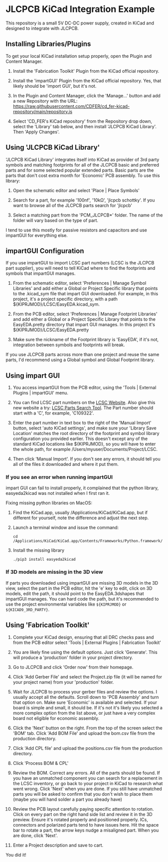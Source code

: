 # JLCPCB KiCad Integration Example

This repository is a small 5V DC-DC power supply, created in KiCad and designed to integrate with JLCPCB.

## Installing Libraries/Plugins

To get your local KiCad installation setup properly, open the Plugin and Content Manager.

1. Install the 'Fabrication Toolkit' Plugin from the KiCad official repository.

2. Install the 'impartGUI' Plugin from the KiCad official repository. Yes, that likely should be 'import GUI', but it's not.

3. In the Plugin and Content Manager, click the 'Manage...' button and add a new Repository with the URL: https://raw.githubusercontent.com/CDFER/cd_fer-kicad-repository/main/repository.js

4. Select 'CD_FER's KiCad repository' from the Repository drop down, select the 'Library' tab below, and then install 'JLCPCB KiCad Library'. Then 'Apply Changes'.

## Using 'JLCPCB KiCad Library'

'JLCPCB KiCad Library' integrates itself into KiCad as provider of 3rd party symbols and matching footprints for all of the JLCPCB basic and preferred parts and for some selected popular extended parts. Basic parts are the parts that don't cost extra month for 'Economic' PCB assembly. To use this library:

1. Open the schematic editor and select 'Place | Place Symbols'

2. Search for a part, for example '100nf', '10kΩ', 'jlcpcb schottky'. If you want to browse all of the JLCPCB parts search for 'jlcpcb'

3. Select a matching part from the 'PCM_JLCPCB\*' folder. The name of the folder will vary based on the type of part.

I tend to use this mostly for passive resistors and capacitors and use impartGUI for everything else.

## impartGUI Configuration

If you use impartGUI to import LCSC part numbers (LCSC is the JLCPCB part supplier), you will need to tell KiCad where to find the footprints and symbols that impartGUI manages.

1. From the schematic editor, select 'Preferences | Manage Symbol Libraries' and add either a Global or Project Specific library that points to the .kicad_sym file that impart GUI downloaded. For example, in this project, it's a project specific directory, with a path ${KIPRJMOD}/LCSC/EasyEDA.kicad_sym.

2. From the PCB editor, select 'Preferences | Manage Footprint Libraries' and add either a Global or a Project Specific Library that points to the EasyEDA.pretty directory that impart GUI manages. In this project it's ${KIPRJMOD}/LCSC/EasyEDA.pretty

3. Make sure the nickname of the Footprint library is 'EasyEDA', if it's not, integration between symbols and footprints will break.

If you use JLCPCB parts across more than one project and reuse the same parts, I'd recommend using a Global symbol and Global Footprint library.

## Using impart GUI

1. You access impartGUI from the PCB editor, using the 'Tools | External Plugins | impartGUI' menu.

2. You can find LCSC part numbers on the [LCSC Website](https://lcsc.com). Also give this new website a try: [LCSC Parts Search Tool](https://lcscpartsearchgit.streamlit.app/?embed_options=dark_theme). The Part number should start with a 'C', for example, 'C109322'.

3. Enter the part number in text box to the right of the 'Manual Import' button, select 'auto KiCad settings', and make sure your 'Library Save Location' matches the root directory of the footprint and symbol library configuration you provided earlier. This doesn't except any of the standard KiCad locations like ${KIPRJMOD}, so you will have to enter the whole path, for example /Users/myuser/Documents/Project/LCSC.

4. Then click 'Manual Import'. If you don't see any errors, it should tell you all of the files it downloaded and where it put them.

### If you see an error when running impartGUI

impart GUI can fail to install properly, it complained that the python library, easyeda2kicad was not installed when I first ran it.

Fixing missing python libraries on MacOS:

1. Find the KiCad.app, usually /Applications/KiCad/KiCad.app, but if different for yourself, note the difference and adjust the next step.
2. Launch a terminal window and issue the command:

    ```
    cd /Applications/KiCad/KiCad.app/Contents/Frameworks/Python.framework/Versions/Current/bin
    ```

3. Install the missing library
    ```
    ./pip3 install easyeda2kicad
    ```

### If 3D models are missing in the 3D view

If parts you downloaded using impartGUI are missing 3D models in the 3D view, select the part in the PCB editor, hit the 'e' key to edit, click on 3D models, edit the path, it should point to the EasyEDA.3dshapes that impartGUI manages. You can hard code the path, but it's recommended to use the project environmental variables like `${KIPRJMOD}` or `${KICAD9_3RD_PARTY}`.

## Using 'Fabrication Toolkit'

1. Complete your KiCad design, ensuring that all DRC checks pass and from the PCB editor select 'Tools | External Plugins | Fabrication Toolkit'

2. You are likely fine using the default options. Just click 'Generate'. This will produce a 'production' folder in your project directory.

3. Go to JLCPCB and click 'Order now' from their homepage.

4. Click 'Add Gerber File' and select the Project.zip file (it will be named for your project name) from your 'production' folder.

5. Wait for JLCPCB to process your gerber files and review the options. I usually accept all the defaults. Scroll down to 'PCB Assembly' and turn that option on. Make sure 'Economic' is available and selected. If your board is simple and small, it should be. If it's not it's likely you selected a more complex option from the list above, or just have a very complex board not eligible for economic assembly.

6. Click the 'Next' button on the right. From the top of the screen select the 'BOM' tab. Click 'Add BOM File' and upload the bom.csv file from the production directory.

7. Click 'Add CPL file' and upload the positions.csv file from the production directory.

8. Click 'Process BOM & CPL'

9. Review the BOM. Correct any errors. All of the parts should be found. If you have an unmatched component you can search for a replacement in the LCSC inventory, or go back to your project in KiCad to research what went wrong. Click 'Next' when you are done. If you still have unmatched parts you will be asked to confirm that you don't wish to place them (maybe you will hand solder a part you already have)

10. Review the PCB layout carefully paying specific attention to rotation. Click on every part on the right hand side list and review it in the 3D preview. Ensure it's rotated properly and positioned properly. ICs, connectors and polarized parts tend to have issues here. Hit the space bar to rotate a part, the arrow keys nudge a misaligned part. When you are done, click 'Next'.

11. Enter a Project description and save to cart.

You did it!
